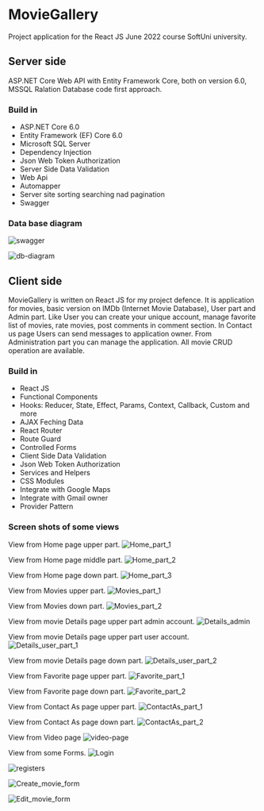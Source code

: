 <h1>MovieGallery</h1>
<div>Project application for the React JS June 2022 course SoftUni university.</div>
<h2>Server side</h2>
<p>ASP.NET Core Web API with Entity Framework Core, both on version 6.0, MSSQL Ralation Database code first approach.</p>
<h3>Build in</h3>
<ul>
  <li>ASP.NET Core 6.0</li>
  <li>Entity Framework (EF) Core 6.0</li>
  <li>Microsoft SQL Server</li> 
  <li>Dependency Injection</li>
  <li>Json Web Token Authorization</li>
  <li>Server Side Data Validation</li> 
  <li>Web Api</li>
  <li>Automapper</li>
  <li>Server site sorting searching nad pagination</li>   
  <li>Swagger</li>
</ul>
<h3>Data base diagram</h3>

![swagger](https://github.com/user-attachments/assets/367bf0dd-c67d-427a-afee-c8a2fb2a8140)

![db-diagram](https://github.com/user-attachments/assets/dabf42be-4f71-4f28-998e-7dc11c9b6e3d)

<h2>Client side</h2>
<p> MovieGallery is written on React JS for my project defence. It is application for movies, basic version on IMDb (Internet Movie Database), User part and Admin part. Like User you can create your unique account, manage favorite list of movies, rate movies, post comments in comment section. In Contact us page Users can send messages to application owner. From Administration part you can manage the application. All movie CRUD operation are available.</p>

<h3>Build in</h3>
<ul>
  <li>React JS</li>
  <li>Functional Components</li>
  <li>Hooks: Reducer, State, Effect, Params, Context, Callback, Custom and more</li>
  <li>AJAX Feching Data</li>
  <li>React Router</li>
  <li>Route Guard</li>
  <li>Controlled Forms</li> 
  <li>Client Side Data Validation</li>
  <li>Json Web Token Authorization</li>   
  <li>Services and Helpers</li>
  <li>CSS Modules</li>
  <li>Integrate with Google Maps</li>
  <li>Integrate with Gmail owner</li>
  <li>Provider Pattern</li>
</ul>


<h3>Screen shots of some views</h3>

View from Home page upper part.
![Home_part_1](https://github.com/user-attachments/assets/e075164d-81a6-4950-a280-569665975d6c)

View from Home page middle part.
![Home_part_2](https://github.com/user-attachments/assets/14268cc5-1b3b-4b76-a52d-c2b2feb675a3)

View from Home page down part.
![Home_part_3](https://github.com/user-attachments/assets/33cdf55c-e6bc-4038-8903-b8b81ae46899)

View from Movies upper part.
![Movies_part_1](https://github.com/user-attachments/assets/bc9d90dd-8a27-4a36-96c3-183dd2d4d46b)

View from Movies down part.
![Movies_part_2](https://github.com/user-attachments/assets/f68b823b-231d-47f1-9a8c-16edee6f6ae1)

View from movie Details page upper part admin account.
![Details_admin](https://github.com/user-attachments/assets/9e9762a9-ff25-49a7-8cea-455346a29d5c)

View from movie Details page upper part user account.
![Details_user_part_1](https://github.com/user-attachments/assets/53fd3f86-53d4-4f2a-a591-21b27acd967c)

View from movie Details page down part.
![Details_user_part_2](https://github.com/user-attachments/assets/f4fe1b71-66ff-4337-9de2-224e8e6f26dc)

View from Favorite page upper part.
![Favorite_part_1](https://github.com/user-attachments/assets/4171e584-6f40-4f84-bc93-facecf361458)

View from Favorite page down part.
![Favorite_part_2](https://github.com/user-attachments/assets/5387d471-0c3a-4365-8138-b0e60ee7a8d3)

View from Contact As page upper part.
![ContactAs_part_1](https://github.com/user-attachments/assets/933c26f2-2685-4a45-995e-b99c6fb8f5bb)

View from Contact As page down part.
![ContactAs_part_2](https://github.com/user-attachments/assets/9924c542-4b72-4ae4-9922-d162160a0bd3)

View from Video page
![video-page](https://github.com/user-attachments/assets/27f6556a-9999-4524-acc1-b1b411120f75)

View from some Forms.
![Login](https://github.com/user-attachments/assets/2c813ecf-e59f-4f85-ae90-c31f70b2fef8)

![register](https://github.com/user-attachments/assets/402620fe-8845-454b-b6f9-efcb54b59a4e)s

![Create_movie_form](https://github.com/user-attachments/assets/3b4d9580-9e34-4caa-9552-b973eaab01aa)

![Edit_movie_form](https://github.com/user-attachments/assets/166cc09e-9ab3-4028-be95-a15821f15b0e)




